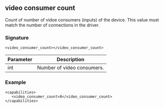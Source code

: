 ## video consumer count

Count of number of vidoe consumers (inputs) of the device. This value must match the number of connections in the driver.


### Signature

`<video_consumer_count></video_consumer_count>`


| Parameter | Description |
| --- | --- |
| int | Number of video consumers. |


### Example

```
<capabilities>
   <video_consumer_count>8</video_consumer_count>
</capabilities>
```

